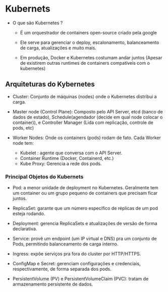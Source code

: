 # Kubernets

- O que são Kubernetes ? 

    - É um orquestrador de containers open-source criado pela google

    - Ele serve para gerenciar o deploy, escalonamento, balanceamento de carga, atualizações e muito mais.

    - Em produção, Docker e Kubernetes costumam andar juntos (Apesar de existirem outras runtimes de containers compatíveis com o kubernetes)

## Arquiteturas do Kybernetes

- Cluster: Conjunto de máquinas (nodes) onde o Kubernetes distribui a carga.

- Master node (Control Plane): Composto pelo API Server, etcd (banco de dados de estado), Schedule(agendador (decide em qual node colocar o container)), e Controller Manager (Lida com replicação, controle de pods, etc)

- Worker Nodes: Onde os containers (pods) rodam de fato. Cada Worker node tem:
    - Kubelet : agente que conversa com o API Server.
    - Container Runtime (Docker, Containerd, etc.)
    - Kube Proxy: Gerencia a rede dos pods.

### Principal Objetos do Kubernets

- Pod: a menor unidade de deployment no Kubernetes. Geralmente tem um container ou um grupo pequeno de containers que precisam ficar juntos.

- ReplicaSet: garante que um número específico de réplicas de um pod esteja rodando.

- Deployment: gerencia ReplicaSets e atualizações de versão de forma declarativa.

- Service: provê um endpoint (um IP virtual e DNS) pra um conjunto de Pods, permitindo balanceamento de carga interno.

- Ingress: expõe serviços pra fora do cluster por HTTP/HTTPS.

- ConfigMap e Secret: gerenciam configurações e credenciais, respectivamente, de forma separada dos pods.

- PersistentVolume (PV) e PersistentVolumeClaim (PVC): tratam de armazenamento persistente de dados.